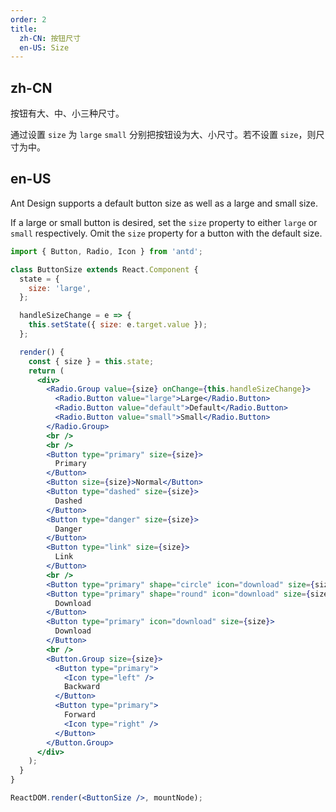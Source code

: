 ```yaml
---
order: 2
title:
  zh-CN: 按钮尺寸
  en-US: Size
---
```


## zh-CN

按钮有大、中、小三种尺寸。

通过设置 `size` 为 `large` `small` 分别把按钮设为大、小尺寸。若不设置 `size`，则尺寸为中。

## en-US

Ant Design supports a default button size as well as a large and small size.

If a large or small button is desired, set the `size` property to either `large` or `small` respectively. Omit the `size` property for a button with the default size.

```jsx
import { Button, Radio, Icon } from 'antd';

class ButtonSize extends React.Component {
  state = {
    size: 'large',
  };

  handleSizeChange = e => {
    this.setState({ size: e.target.value });
  };

  render() {
    const { size } = this.state;
    return (
      <div>
        <Radio.Group value={size} onChange={this.handleSizeChange}>
          <Radio.Button value="large">Large</Radio.Button>
          <Radio.Button value="default">Default</Radio.Button>
          <Radio.Button value="small">Small</Radio.Button>
        </Radio.Group>
        <br />
        <br />
        <Button type="primary" size={size}>
          Primary
        </Button>
        <Button size={size}>Normal</Button>
        <Button type="dashed" size={size}>
          Dashed
        </Button>
        <Button type="danger" size={size}>
          Danger
        </Button>
        <Button type="link" size={size}>
          Link
        </Button>
        <br />
        <Button type="primary" shape="circle" icon="download" size={size} />
        <Button type="primary" shape="round" icon="download" size={size}>
          Download
        </Button>
        <Button type="primary" icon="download" size={size}>
          Download
        </Button>
        <br />
        <Button.Group size={size}>
          <Button type="primary">
            <Icon type="left" />
            Backward
          </Button>
          <Button type="primary">
            Forward
            <Icon type="right" />
          </Button>
        </Button.Group>
      </div>
    );
  }
}

ReactDOM.render(<ButtonSize />, mountNode);
```
